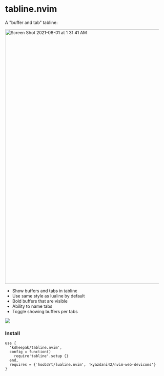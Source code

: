 
# tabline.nvim

A "buffer and tab" tabline:

<img width="835" alt="Screen Shot 2021-08-01 at 1 31 41 AM" src="https://user-images.githubusercontent.com/1813121/127763079-4be5c3ce-bad2-4c76-ae16-3d22efb983ed.png">

- Show buffers and tabs in tabline
- Use same style as lualine by default
- Bold buffers that are visible
- Ability to name tabs
- Toggle showing buffers per tabs


![](https://user-images.githubusercontent.com/1813121/128622268-173d2d40-a391-4fc7-b3ad-d10f2be97013.gif)


### Install

```
use {
  'kdheepak/tabline.nvim',
  config = function()
    require'tabline'.setup {}
  end,
  requires = {'hoob3rt/lualine.nvim', 'kyazdani42/nvim-web-devicons'}
}
```

